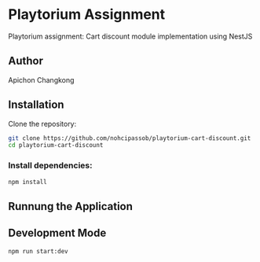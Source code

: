 # Playtorium Assignment

Playtorium assignment: Cart discount module implementation using NestJS

## Author
Apichon Changkong

## Installation
Clone the repository:
```bash
git clone https://github.com/nohcipassob/playtorium-cart-discount.git
cd playtorium-cart-discount
```
### Install dependencies:
```bash
npm install
```
## Runnung the Application
## Development Mode
```bash
npm run start:dev
```

